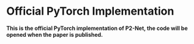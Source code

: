 # Official PyTorch Implementation

**This is the official PyTorch implementation of P2-Net, the code will be opened when the paper is published.**
